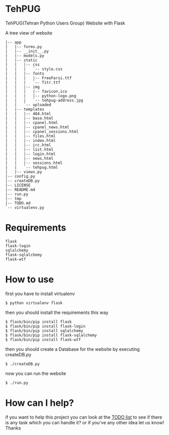 TehPUG
======

TehPUG(Tehran Python Users Group) Website with Flask

A tree view of website

    |-- app
	|   |-- forms.py
	|   |-- __init__.py
	|   |-- models.py
	|   |-- static
	|   |   |-- css
	|   |   |   `-- style.css
	|   |   |-- fonts
	|   |   |   |-- FreeFarsi.ttf
	|   |   |   `-- Titr.ttf
	|   |   |-- img
	|   |   |   |-- favicon.ico
	|   |   |   |-- python-logo.png
	|   |   |   `-- tehpug-address.jpg
	|   |   `-- uploaded
	|   |-- templates
	|   |   |-- 404.html
	|   |   |-- base.html
	|   |   |-- cpanel.html
	|   |   |-- cpanel_news.html
	|   |   |-- cpanel_sessions.html
	|   |   |-- files.html
	|   |   |-- index.html
	|   |   |-- irc.html
	|   |   |-- list.html
	|   |   |-- login.html
	|   |   |-- news.html
	|   |   |-- sessions.html
	|   |   `-- tehpug.html
	|   |-- views.py
	|-- config.py
	|-- createDB.py
	|-- LICENSE
	|-- README.md
	|-- run.py
	|-- tmp
	|-- TODO.md
	`-- virtualenv.py

Requirements
============

    flask
    flask-login
    sqlalchemy
    flask-sqlalchemy
    flask-wtf

How to use 
==========

first you have to install virtualenv

    $ python virtualenv flask

then you should install the requirements this way

    $ flask/bin/pip install flask
    $ flask/bin/pip install flask-login
    $ flask/bin/pip install sqlalchemy
    $ flask/bin/pip install flask-sqlalchemy
    $ flask/bin/pip install flask-wtf
    
then you should create a Database for the website by executing createDB.py

    $ ./createDB.py
    
now you can run the website

    $ ./run.py

How can I help?
===============

if you want to help this project you can look at the [TODO list](https://github.com/tehpug/TehPUG/blob/master/TODO.md) to see if there is any task which you can handle it?
or if you've any other idea let us know! Thanks

